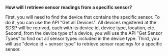 **How will I retrieve sensor readings from a specific sensor?**

First, you will need to find the device that contains the specific sensor. To do it, you can use the API "Get all Devices". 
All devices registered at the SDSP will be retrived, each with its device id, device type, location, etc. Second, from the 
device type of a device, you will use the API "Get Sensor Types" to find out all sensor types included in the device type.
Third, you will use "device id + sensor type" to retrieve sensor readings for a specific sensor.

